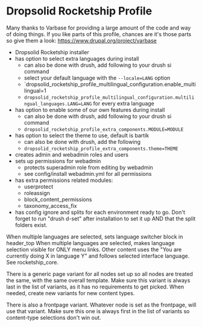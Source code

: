 # Dropsolid Rocketship Profile

Many thanks to Varbase for providing a large amount of the code and way of
doing things. If you like parts of this profile, chances are it's those parts
so give them a look: https://www.drupal.org/project/varbase

- Dropsolid Rocketship installer
- has option to select extra languages during install
    - can also be done with drush, add following to your drush si command
    - select your default language with the `--locale=LANG` option
    - `dropsolid_rocketship_profile_multilingual_configuration.enable_multilingual=1
    - `dropsolid_rocketship_profile_multilingual_configuration.multilingual_languages.LANG=LANG`
    for every extra language
- has option to enable some of our own features during install
    - can also be done with drush, add following to your drush si command
    - `dropsolid_rocketship_profile_extra_components.MODULE=MODULE`
- has option to select the theme to use, default is bartik
    - can also be done with drush, add the following
    - `dropsolid_rocketship_profile_extra_components.theme=THEME`
- creates admin and webadmin roles and users
- sets up permissions for webadmin
    - protects superadmin role from editing by webadmin
    - see config/install webadmin.yml for all permissions
- has extra permissions related modules:
    - userprotect
    - roleassign
    - block_content_permissions
    - taxonomy_access_fix
- has config ignore and splits for each environment ready to go. Don't forget
 to run "drush d-set" after installation to set it up AND that the split 
 folders exist.

When multiple languages are selected, sets language switcher block in header_top
When multiple languages are selected, makes language selection visible for 
ONLY menu links. Other content uses the "You are currently doing X in 
language Y" and follows selected interface language. See rocketship_core.

There is a generic page variant for all nodes set up so all nodes are treated
 the same, with the same overall template. Make sure this variant is always 
 last in the list of variants, as it has no requirements to get picked. When 
 needed, create new variants for new content types.

There is also a frontpage variant. Whatever node is set as the frontpage, 
will use that variant. Make sure this one is always first in the list of 
variants so content-type selections don't win out.